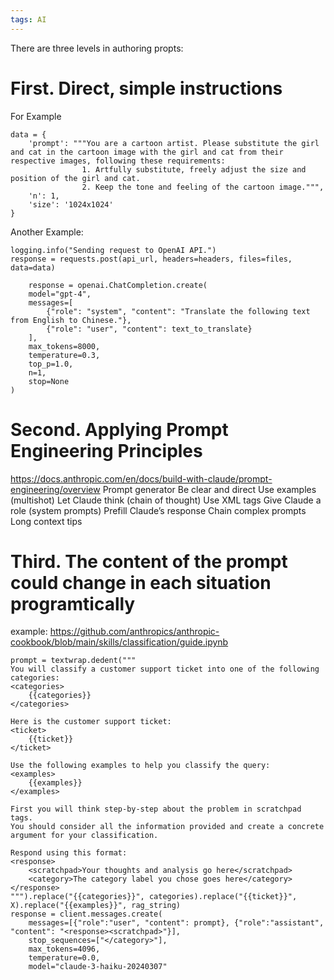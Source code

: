 ```yaml
---
tags: AI
---
```


There are three levels in authoring propts:

# First.  Direct, simple instructions 
For Example    

    data = {
        'prompt': """You are a cartoon artist. Please substitute the girl and cat in the cartoon image with the girl and cat from their respective images, following these requirements:
                    1. Artfully substitute, freely adjust the size and position of the girl and cat.
                    2. Keep the tone and feeling of the cartoon image.""",
        'n': 1,
        'size': '1024x1024'
    }

Another Example:
    
    logging.info("Sending request to OpenAI API.")
    response = requests.post(api_url, headers=headers, files=files, data=data)
       
        response = openai.ChatCompletion.create(
        model="gpt-4",
        messages=[
            {"role": "system", "content": "Translate the following text from English to Chinese."},
            {"role": "user", "content": text_to_translate}
        ],
        max_tokens=8000,
        temperature=0.3,
        top_p=1.0,
        n=1,
        stop=None
    )  




# Second. Applying Prompt Engineering Principles

https://docs.anthropic.com/en/docs/build-with-claude/prompt-engineering/overview
        Prompt generator
        Be clear and direct
        Use examples (multishot)
        Let Claude think (chain of thought)
        Use XML tags
        Give Claude a role (system prompts)
        Prefill Claude’s response
        Chain complex prompts
        Long context tips

# Third. The content of the prompt could change in each situation programtically
 example: 
https://github.com/anthropics/anthropic-cookbook/blob/main/skills/classification/guide.ipynb


    prompt = textwrap.dedent("""
    You will classify a customer support ticket into one of the following categories:
    <categories>
        {{categories}}
    </categories>

    Here is the customer support ticket:
    <ticket>
        {{ticket}}
    </ticket>

    Use the following examples to help you classify the query:
    <examples>
        {{examples}}
    </examples>

    First you will think step-by-step about the problem in scratchpad tags.
    You should consider all the information provided and create a concrete argument for your classification.
    
    Respond using this format:
    <response>
        <scratchpad>Your thoughts and analysis go here</scratchpad>
        <category>The category label you chose goes here</category>
    </response>
    """).replace("{{categories}}", categories).replace("{{ticket}}", X).replace("{{examples}}", rag_string)
    response = client.messages.create( 
        messages=[{"role":"user", "content": prompt}, {"role":"assistant", "content": "<response><scratchpad>"}],
        stop_sequences=["</category>"], 
        max_tokens=4096, 
        temperature=0.0,
        model="claude-3-haiku-20240307"
